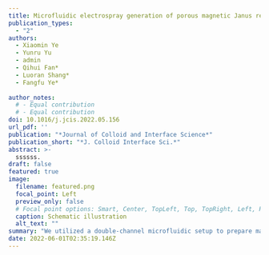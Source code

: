 ```yaml
---
title: Microfluidic electrospray generation of porous magnetic Janus reduced graphene oxide/carbon composite microspheres for versatile adsorption
publication_types:
  - "2"
authors:
  - Xiaomin Ye
  - Yunru Yu
  - admin
  - Qihui Fan*
  - Luoran Shang*
  - Fangfu Ye*
 
author_notes:
  # - Equal contribution
  # - Equal contribution
doi: 10.1016/j.jcis.2022.05.156
url_pdf: ''
publication: "*Journal of Colloid and Interface Science*"
publication_short: "*J. Colloid Interface Sci.*"
abstract: >-
  ssssss.
draft: false
featured: true
image:
  filename: featured.png
  focal_point: Left
  preview_only: false
  # Focal point options: Smart, Center, TopLeft, Top, TopRight, Left, Right, BottomLeft, Bottom, BottomRight
  caption: Schematic illustration
  alt_text: ""
summary: "We utilized a double-channel microfluidic setup to prepare magnetic Janus reduced graphene oxide/carbon (rGO/C) composite microspheres."
date: 2022-06-01T02:35:19.146Z
---
```

